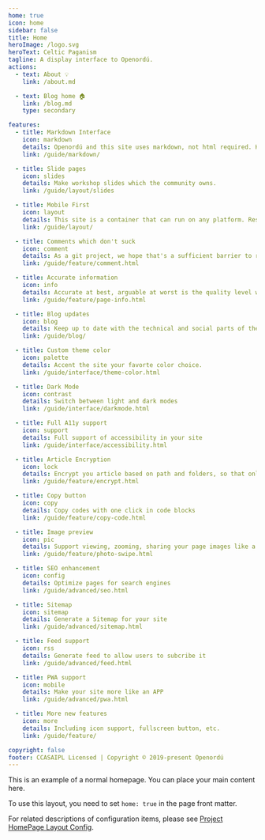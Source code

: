 ```yaml
---
home: true
icon: home
sidebar: false
title: Home
heroImage: /logo.svg
heroText: Celtic Paganism
tagline: A display interface to Openordú.
actions:
  - text: About 💡
    link: /about.md

  - text: Blog home 🏠
    link: /blog.md
    type: secondary

features:
  - title: Markdown Interface
    icon: markdown
    details: Openordú and this site uses markdown, not html required. Html supported but discouraged.
    link: /guide/markdown/

  - title: Slide pages
    icon: slides
    details: Make workshop slides which the community owns.
    link: /guide/layout/slides

  - title: Mobile First
    icon: layout
    details: This site is a container that can run on any platform. Responsive for all devices.
    link: /guide/layout/

  - title: Comments which don't suck
    icon: comment
    details: As a git project, we hope that's a sufficient barrier to reduce the number of idiots involved in contributions and comments.
    link: /guide/feature/comment.html

  - title: Accurate information
    icon: info
    details: Accurate at best, arguable at worst is the quality level we seek. No unthoughtout theories like potato goddesses.
    link: /guide/feature/page-info.html

  - title: Blog updates
    icon: blog
    details: Keep up to date with the technical and social parts of the project.
    link: /guide/blog/

  - title: Custom theme color
    icon: palette
    details: Accent the site your favorte color choice.
    link: /guide/interface/theme-color.html

  - title: Dark Mode
    icon: contrast
    details: Switch between light and dark modes
    link: /guide/interface/darkmode.html

  - title: Full A11y support
    icon: support
    details: Full support of accessibility in your site
    link: /guide/interface/accessibility.html

  - title: Article Encryption
    icon: lock
    details: Encrypt you article based on path and folders, so that only the one you want could see them
    link: /guide/feature/encrypt.html

  - title: Copy button
    icon: copy
    details: Copy codes with one click in code blocks
    link: /guide/feature/copy-code.html

  - title: Image preview
    icon: pic
    details: Support viewing, zooming, sharing your page images like a gallery
    link: /guide/feature/photo-swipe.html

  - title: SEO enhancement
    icon: config
    details: Optimize pages for search engines
    link: /guide/advanced/seo.html

  - title: Sitemap
    icon: sitemap
    details: Generate a Sitemap for your site
    link: /guide/advanced/sitemap.html

  - title: Feed support
    icon: rss
    details: Generate feed to allow users to subcribe it
    link: /guide/advanced/feed.html

  - title: PWA support
    icon: mobile
    details: Make your site more like an APP
    link: /guide/advanced/pwa.html

  - title: More new features
    icon: more
    details: Including icon support, fullscreen button, etc.
    link: /guide/feature/

copyright: false
footer: CCASAIPL Licensed | Copyright © 2019-present Openordú
---
```


This is an example of a normal homepage. You can place your main content here.

To use this layout, you need to set `home: true` in the page front matter.

For related descriptions of configuration items, please see [Project HomePage Layout Config](/guide/layout/home/).
